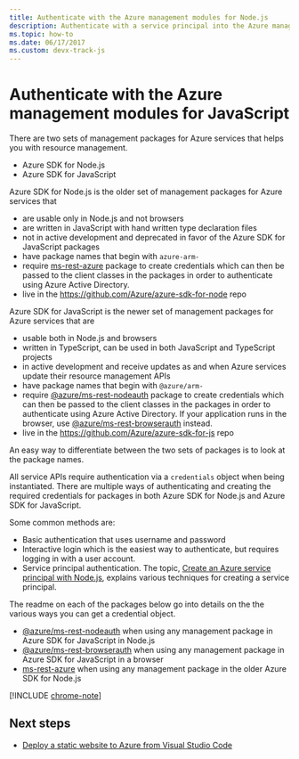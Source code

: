 ```yaml
---
title: Authenticate with the Azure management modules for Node.js
description: Authenticate with a service principal into the Azure management modules for Node.js
ms.topic: how-to
ms.date: 06/17/2017
ms.custom: devx-track-js
---
```


# Authenticate with the Azure management modules for JavaScript

There are two sets of management packages for Azure services that helps you with resource management.
- Azure SDK for Node.js
- Azure SDK for JavaScript

Azure SDK for Node.js is the older set of management packages for Azure services that 
- are usable only in Node.js and not browsers
- are written in JavaScript with hand written type declaration files
- not in active development and deprecated in favor of the Azure SDK for JavaScript packages
- have package names that begin with `azure-arm-`
- require [ms-rest-azure](https://www.npmjs.com/package/ms-rest-azure) package to create credentials which can 
then be passed to the client classes in the packages in order to authenticate using Azure Active Directory.
- live in the https://github.com/Azure/azure-sdk-for-node repo

Azure SDK for JavaScript is the newer set of management packages for Azure services that are
- usable both in Node.js and browsers
- written in TypeScript, can be used in both JavaScript and TypeScript projects
- in active development and receive updates as and when Azure services update their resource management APIs
- have package names that begin with `@azure/arm-`
- require [@azure/ms-rest-nodeauth](https://www.npmjs.com/package/@azure/ms-rest-nodeauth) package to create 
credentials which can then be passed to the client classes in the packages in order to authenticate using 
Azure Active Directory. If your application runs in the browser, use 
[@azure/ms-rest-browserauth](https://www.npmjs.com/package/@azure/ms-rest-browserauth) instead.
- live in the https://github.com/Azure/azure-sdk-for-js repo

An easy way to differentiate between the two sets of packages is to look at the package names.

All service APIs require authentication via a `credentials` object when being
instantiated. There are multiple ways of authenticating and creating the required
credentials for packages in both Azure SDK for Node.js and Azure SDK for JavaScript.

Some common methods are:

- Basic authentication that uses username and password
- Interactive login which is the easiest way to authenticate, but requires logging in with a user account.
- Service principal authentication. The topic, 
[Create an Azure service principal with Node.js](./node-sdk-azure-authenticate-principal.md), 
explains various techniques for creating a service principal. 

The readme on each of the packages below go into details on the the various ways you can get a credential object.
- [@azure/ms-rest-nodeauth](https://www.npmjs.com/package/@azure/ms-rest-nodeauth) when using any management package
in Azure SDK for JavaScript in Node.js
- [@azure/ms-rest-browserauth](https://www.npmjs.com/package/@azure/ms-rest-browserauth) when using any management package
in Azure SDK for JavaScript in a browser
- [ms-rest-azure](https://www.npmjs.com/package/ms-rest-azure) when using any management package in the older Azure SDK for Node.js

[!INCLUDE [chrome-note](includes/chrome-note.md)]

## Next steps	

* [Deploy a static website to Azure from Visual Studio Code](tutorial-vscode-static-website-node-01.md)